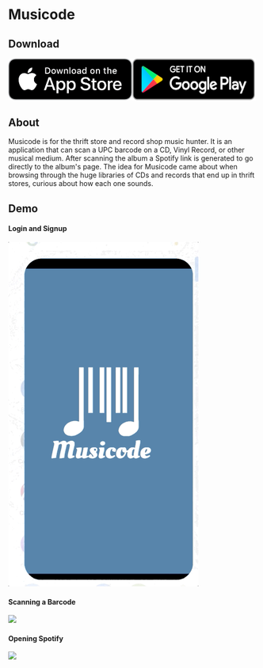 # Musicode

## Download
<a href="https://apps.apple.com/us/app/id1529686066" target="_blank"><img src="https://github.com/Jacob-Bendele/Musicode/blob/master/assets/promo/appleLogo.png" width=250px align=left alt="App Store Link" /><a href="https://play.google.com/store/apps/details?id=com.bendele.Musicode" target="_blank"><img src="https://github.com/Jacob-Bendele/Musicode/blob/master/assets/promo/google-play-badge.png" width=250px alignt=right alt="Play Store Link" /></a>

## About
Musicode is for the thrift store and record shop music hunter. It is an application that can scan a UPC barcode on a CD, Vinyl Record, or other musical medium. After scanning the album a Spotify link is generated to go directly to the album's page. The idea for Musicode came about when browsing through the huge libraries of CDs and records that end up in thrift stores, curious about how each one sounds.

## Demo
#### Login and Signup
![](https://github.com/Jacob-Bendele/Musicode/blob/master/assets/promo/signup.gif)
#### Scanning a Barcode
![](https://github.com/Jacob-Bendele/Musicode/blob/master/assets/promo/scanBarcode.gif)
#### Opening Spotify
![](https://github.com/Jacob-Bendele/Musicode/blob/master/assets/promo/album.gif)
